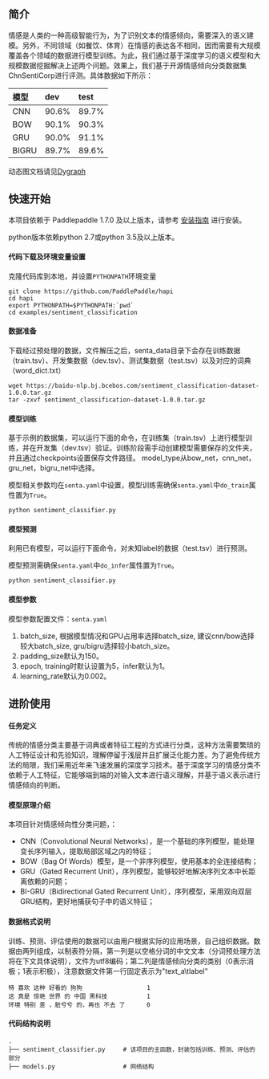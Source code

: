 ## 简介


情感是人类的一种高级智能行为，为了识别文本的情感倾向，需要深入的语义建模。另外，不同领域（如餐饮、体育）在情感的表达各不相同，因而需要有大规模覆盖各个领域的数据进行模型训练。为此，我们通过基于深度学习的语义模型和大规模数据挖掘解决上述两个问题。效果上，我们基于开源情感倾向分类数据集ChnSentiCorp进行评测。具体数据如下所示：

| 模型 | dev | test |
| :------| :------ | :------ |
| CNN | 90.6% | 89.7% |
| BOW | 90.1% | 90.3% |
| GRU | 90.0% | 91.1% |
| BIGRU | 89.7% |  89.6% |

动态图文档请见[Dygraph](https://www.paddlepaddle.org.cn/documentation/docs/zh/develop/user_guides/howto/dygraph/DyGraph.html)


## 快速开始

本项目依赖于 Paddlepaddle 1.7.0 及以上版本，请参考 [安装指南](http://www.paddlepaddle.org/#quick-start) 进行安装。

python版本依赖python 2.7或python 3.5及以上版本。


#### 代码下载及环境变量设置

克隆代码库到本地，并设置`PYTHONPATH`环境变量

```shell
git clone https://github.com/PaddlePaddle/hapi
cd hapi
export PYTHONPATH=$PYTHONPATH:`pwd`
cd examples/sentiment_classification
```

#### 数据准备

下载经过预处理的数据，文件解压之后，senta_data目录下会存在训练数据（train.tsv）、开发集数据（dev.tsv）、测试集数据（test.tsv）以及对应的词典（word_dict.txt）

```shell
wget https://baidu-nlp.bj.bcebos.com/sentiment_classification-dataset-1.0.0.tar.gz
tar -zxvf sentiment_classification-dataset-1.0.0.tar.gz
```

#### 模型训练

基于示例的数据集，可以运行下面的命令，在训练集（train.tsv）上进行模型训练，并在开发集（dev.tsv）验证。训练阶段需手动创建模型需要保存的文件夹，并且通过checkpoints设置保存文件路径。
model_type从bow_net，cnn_net，gru_net，bigru_net中选择。

模型相关参数均在`senta.yaml`中设置，模型训练需确保`senta.yaml`中`do_train`属性置为`True`。

```shell
python sentiment_classifier.py
```

#### 模型预测

利用已有模型，可以运行下面命令，对未知label的数据（test.tsv）进行预测。

模型预测需确保`senta.yaml`中`do_infer`属性置为`True`。

```shell
python sentiment_classifier.py
```

#### 模型参数

模型参数配置文件：`senta.yaml`

1. batch_size, 根据模型情况和GPU占用率选择batch_size, 建议cnn/bow选择较大batch_size, gru/bigru选择较小batch_size。
2. padding_size默认为150。
3. epoch, training时默认设置为5，infer默认为1。
4. learning_rate默认为0.002。


## 进阶使用

#### 任务定义

传统的情感分类主要基于词典或者特征工程的方式进行分类，这种方法需要繁琐的人工特征设计和先验知识，理解停留于浅层并且扩展泛化能力差。为了避免传统方法的局限，我们采用近年来飞速发展的深度学习技术。基于深度学习的情感分类不依赖于人工特征，它能够端到端的对输入文本进行语义理解，并基于语义表示进行情感倾向的判断。

#### 模型原理介绍

本项目针对情感倾向性分类问题，：

+ CNN（Convolutional Neural Networks），是一个基础的序列模型，能处理变长序列输入，提取局部区域之内的特征；
+ BOW（Bag Of Words）模型，是一个非序列模型，使用基本的全连接结构；
+ GRU（Gated Recurrent Unit），序列模型，能够较好地解决序列文本中长距离依赖的问题；
+ BI-GRU（Bidirectional Gated Recurrent Unit），序列模型，采用双向双层GRU结构，更好地捕获句子中的语义特征；

#### 数据格式说明

训练、预测、评估使用的数据可以由用户根据实际的应用场景，自己组织数据。数据由两列组成，以制表符分隔，第一列是以空格分词的中文文本（分词预处理方法将在下文具体说明），文件为utf8编码；第二列是情感倾向分类的类别（0表示消极；1表示积极），注意数据文件第一行固定表示为"text_a\tlabel"

```text
特 喜欢 这种 好看的 狗狗                  1
这 真是 惊艳 世界 的 中国 黑科技           1
环境 特别 差 ，脏兮兮 的，再也 不去 了      0
```

#### 代码结构说明

```text
.
├── sentiment_classifier.py     # 该项目的主函数，封装包括训练、预测、评估的部分
├── models.py                   # 网络结构
```
